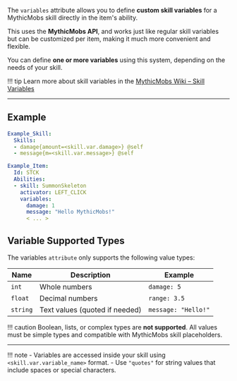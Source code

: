 The `variables` attribute allows you to define **custom skill variables** for a MythicMobs skill directly in the item's ability.

This uses the **MythicMobs API**, and works just like regular skill variables but can be customized per item, making it much more convenient and flexible.

You can define **one or more variables** using this system, depending on the needs of your skill.

!!! tip
    Learn more about skill variables in the [MythicMobs Wiki – Skill Variables](https://git.mythiccraft.io/mythiccraft/MythicMobs/-/wikis/Skills/Variables)

---

## Example

```yaml title="MythicMobs/skills/example_skill.yml"
Example_Skill:
  Skills:
  - damage{amount=<skill.var.damage>} @self
  - message{m=<skill.var.message>} @self
```

```yaml title="MythicMobs/items/example_items.yml"
Example_Item:
  Id: STCK
  Abilities:
  - skill: SummonSkeleton
    activator: LEFT_CLICK
    variables:
      damage: 1
      message: "Hello MythicMobs!"
      < ... >
```

## Variable Supported Types

The variables `attribute` only supports the following value types:

| Name         | Description                   | Example            |
|--------------|-------------------------------|--------------------|
| `int`        | Whole numbers                 | `damage: 5`        |
| `float`      | Decimal numbers               | `range: 3.5`       |
| `string`     | Text values (quoted if needed)| `message: "Hello!"`|

!!! caution
    Boolean, lists, or complex types are **not supported**. All values must be simple types and compatible with MythicMobs skill placeholders.

---

!!! note
    - Variables are accessed inside your skill using `<skill.var.variable_name>` format.
    - Use `"quotes"` for string values that include spaces or special characters.
